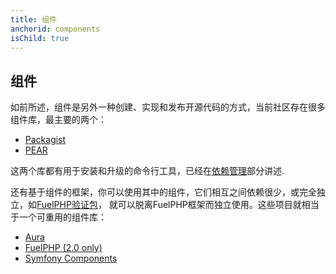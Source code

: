 ```yaml
---
title: 组件
anchorid: components
isChild: true
---
```


<h2 id="components">组件</h2>

如前所述，组件是另外一种创建、实现和发布开源代码的方式，当前社区存在很多组件库，最主要的两个：

* [Packagist](/#composer_and_packagist)
* [PEAR](/#pear)

这两个库都有用于安装和升级的命令行工具，已经在[依赖管理][dm]部分讲述.

还有基于组件的框架，你可以使用其中的组件，它们相互之间依赖很少，或完全独立，如[FuelPHP验证包][fuelval]，
就可以脱离FuelPHP框架而独立使用。这些项目就相当于一个可重用的组件库：

  [dm]: /#dependency_management
  [fuelval]: https://github.com/fuelphp/validation

* [Aura](http://auraphp.github.com/)
* [FuelPHP (2.0 only)](https://github.com/fuelphp)
* [Symfony Components](http://symfony.com/doc/current/components/index.html)